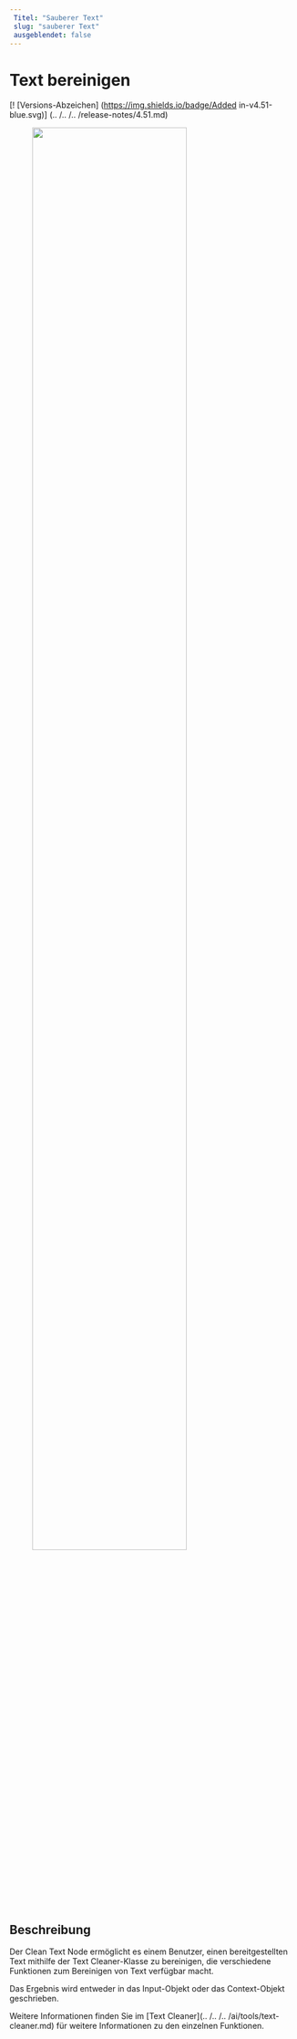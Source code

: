 ```yaml
---
 Titel: "Sauberer Text" 
 slug: "sauberer Text" 
 ausgeblendet: false 
---
```

# Text bereinigen

[! [Versions-Abzeichen] (https://img.shields.io/badge/Added in-v4.51-blue.svg)] (.. /.. /.. /release-notes/4.51.md)

<figure>
  <img class="image-center" src="{{config.site_url}}ai/flow-nodes/images/nlu/clean-text.png" width="80%" />
</figure>

## Beschreibung

Der Clean Text Node ermöglicht es einem Benutzer, einen bereitgestellten Text mithilfe der Text Cleaner-Klasse zu bereinigen, die verschiedene Funktionen zum Bereinigen von Text verfügbar macht.

Das Ergebnis wird entweder in das Input-Objekt oder das Context-Objekt geschrieben.

Weitere Informationen finden Sie im [Text Cleaner](.. /.. /.. /ai/tools/text-cleaner.md) für weitere Informationen zu den einzelnen Funktionen.